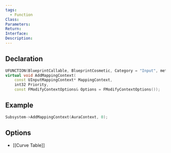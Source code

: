 ```yaml
---
tags:
  - Function
Class: 
Parameters: 
Return: 
Interface: 
Description:
---
```


## Declaration

```cpp
UFUNCTION(BlueprintCallable, BlueprintCosmetic, Category = "Input", meta=(AutoCreateRefTerm = "Options")) 
virtual void AddMappingContext( 
	const UInputMappingContext* MappingContext, 
	int32 Priority, 
	const FModifyContextOptions& Options = FModifyContextOptions());
```

## Example

```cpp
Subsystem->AddMappingContext(AuraContext, 0);
```

## Options
- [[Curve Table]]